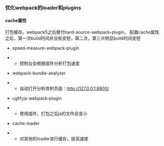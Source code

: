


### 优化webpack的loader和plugins

#### cache属性
打包缓存，webpack5之后替代hard-source-webpack-plugin，
配置cache属性之后，第一次build时间并没有变短，第二次，第三次明显build时间变短

- speed-measure-webpack-plugin
- - 控制台会根据插件分析打包速度


- webpack-bundle-analyzer
- - 自动打开分析体积页面：http://127.0.0.1:8800/


- uglifyjs-webpack-plugin
- - 使用插件，打包之后js的文件会变小


- cache-loader
- - 对其他的loader进行缓存，提高速度